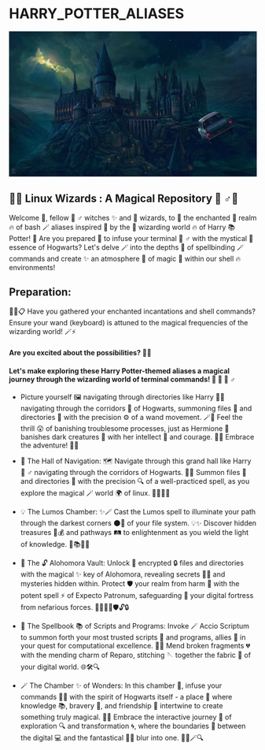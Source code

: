 # HARRY_POTTER_ALIASES

![](ZZZ/ZZZ.jpg)
## 🔮✨ Linux Wizards : A Magical Repository 🧙 ♂️📜

Welcome 🔮, fellow 🧙 ♂️  witches ✨ and 🌟 wizards, to 📜 the enchanted 🧹 realm 🔥 of bash 🪄 aliases inspired 🌌 by the 🏰 wizarding world 🔥 of Harry 📚 Potter! 🌟 Are you prepared 🔮 to infuse your terminal 🧙 ♂️ with the mystical 🌟 essence of Hogwarts? Let's delve 🪄 into the depths 🌌 of spellbinding 🪄 commands and create ✨ an atmosphere 🌌 of magic 🌟 within our shell 🔥 environments!

## Preparation:
📜🔧📋 Have you gathered your enchanted incantations and shell commands? Ensure your wand (keyboard) is attuned to the magical frequencies of the wizarding world! 🪄⚡

#### Are you excited about the possibilities? 🚀🔮

#### Let's make exploring these Harry Potter-themed aliases a magical journey through the wizarding world of terminal commands! 🌟 🔮 🧙 ♂️

* Picture yourself 🖼️ navigating through directories like Harry 🧑‍🦰 navigating through the corridors 🏰 of Hogwarts, summoning files 📂 and directories 📁 with the precision ⚙️ of a wand movement. 🪄🌌 Feel the thrill 😲 of banishing troublesome processes, just as Hermione 🧙 banishes dark creatures 🦇 with her intellect 🧠 and courage. 💪🌟 Embrace the adventure! 🚀🔮

* 🏰 The Hall of Navigation: 🗺️ Navigate through this grand hall like Harry 🧙 ♂️  navigating through the corridors of Hogwarts. 🌌✨ Summon files 📂 and directories 📁 with the precision 🔍 of a well-practiced spell, as you explore the magical 🪄 world 🌍 of linux. 🧳✨🔮🌟

* 💡 The Lumos Chamber: ✨🪄 Cast the Lumos spell to illuminate your path through the darkest corners 🌑🔦 of your file system. 💡✨ Discover hidden treasures 💎💰 and pathways 🛤️ to enlightenment as you wield the light of knowledge. 🌟📚🔮🌠

* 🔑 The 🔓 Alohomora Vault: Unlock 🔑 encrypted 🔒 files and directories with the magical ✨ key of Alohomora, revealing secrets 🕵️‍♂️ and mysteries hidden within. Protect 🛡️ your realm from harm 🚫 with the potent spell ⚡ of Expecto Patronum, safeguarding 🔐 your digital fortress from nefarious forces. 🚨✨🔮🌟🛡️🔓🔒

* 📘 The Spellbook 📚 of Scripts and Programs: Invoke 🪄 Accio Scriptum to summon forth your most trusted scripts 📜 and programs, allies 💪 in your quest for computational excellence. 🚀✨ Mend broken fragments 💔 with the mending charm of Reparo, stitching 🪡 together the fabric 🧵 of your digital world. 🌐🛠️🔍

* 🪄 The Chamber ✨ of Wonders: In this chamber 🏰, infuse your commands 🧙‍♂️ with the spirit of Hogwarts itself - a place 🌟 where knowledge 📚, bravery 🦁, and friendship 🤝 intertwine to create something truly magical. 🎩✨ Embrace the interactive journey 🚀 of exploration 🔍 and transformation 🌀, where the boundaries 🌈 between the digital 💻 and the fantastical 🧙‍♂️ blur into one. 🔮🌟🪄🔍
